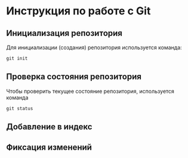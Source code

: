 # **Инструкция по работе с Git**

## Инициализация репозитория

Для инициализации (создания) репозитория используется команда:

    git init

## Проверка состояния репозитория

Чтобы проверить текущее состояние репозитория, используется команда

    git status

## Добавление в индекс

## Фиксация изменений